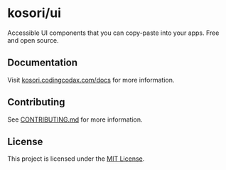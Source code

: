 # kosori/ui

Accessible UI components that you can copy-paste into your apps. Free and open source.

## Documentation

Visit [kosori.codingcodax.com/docs](https://kosori.codingcodax.com/docs) for more information.

## Contributing

See [CONTRIBUTING.md](CONTRIBUTING.md) for more information.

## License

This project is licensed under the [MIT License](https://github.com/kosori/ui/blob/main/LICENSE).
